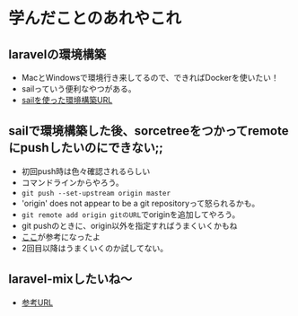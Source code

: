 # 学んだことのあれやこれ
## laravelの環境構築
* MacとWindowsで環境行き来してるので、できればDockerを使いたい！
* sailっていう便利なやつがある。
* [sailを使った環境構築URL](https://qiita.com/hinako_n/items/45a7232b0b0ed16bffc8)

## sailで環境構築した後、sorcetreeをつかってremoteにpushしたいのにできない;;
* 初回push時は色々確認されるらしい
* コマンドラインからやろう。
* `git push --set-upstream origin master`
* 'origin' does not appear to be a git repositoryって怒られるかも。
* `git remote add origin gitのURL`でoriginを追加してやろう。
* git pushのときに、origin以外を指定すればうまくいくかもね
* [ここ](https://mugendennou.net/development/git/sourcetreepush/#Sourcetree)が参考になったよ
* 2回目以降はうまくいくのか試してない。

## laravel-mixしたいね〜
* [参考URL](https://reffect.co.jp/laravel/first-laravel-mix#Laravel_Mix-2)
